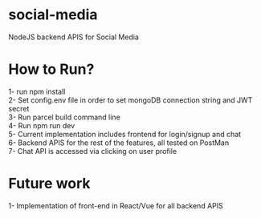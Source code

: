 # social-media
NodeJS backend APIS for Social Media 

# How to Run?
1- run npm install  
2- Set config.env file in order to set mongoDB connection string and JWT secret  
3- Run parcel build command line  
4- Run npm run dev  
5- Current implementation includes frontend for login/signup and chat  
6- Backend APIS for the rest of the features, all tested on PostMan  
7- Chat API is accessed via clicking on user profile  
# Future work
1- Implementation of front-end in React/Vue for all backend APIS
